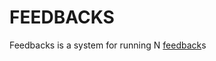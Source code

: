 FEEDBACKS
==================

Feedbacks is a system for running N [feedback](https://github.com/andrewarrow/feedback)s


